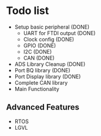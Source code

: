 # Todo list

- Setup basic peripheral (DONE)
    - UART for FTDI output (DONE)
    - Clock config (DONE)
    - GPIO (DONE)
    - I2C (DONE)
    - CAN (DONE)
- ADS Library Cleanup (DONE)
- Port BQ library (DONE)
- Port Display library (DONE)
- Complete CAN library
- Main Functionality

## Advanced Features
- RTOS
- LGVL